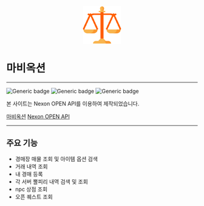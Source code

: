 <p align="center">
    <img src="public/logo_default.png" alt="마비옥션" width="100px">
</p>

# 마비옥션

---

![Generic badge](https://img.shields.io/badge/version-0.2.4-red.svg) ![Generic badge](https://img.shields.io/badge/yarn-1.22.19-green.svg) ![Generic badge](https://img.shields.io/badge/nextjs-15.1.7-blue.svg)

본 사이트는 Nexon OPEN API를 이용하여 제작되었습니다.

[마비옥션](https://mabiauction.vercel.app/)
[Nexon OPEN API](https://openapi.nexon.com/ko//)

---

## 주요 기능

- 경매장 매물 조회 및 아이템 옵션 검색
- 거래 내역 조회
- 내 경매 등록
- 각 서버 뿔피리 내역 검색 및 조회
- npc 상점 조회
- 오픈 퀘스트 조회
